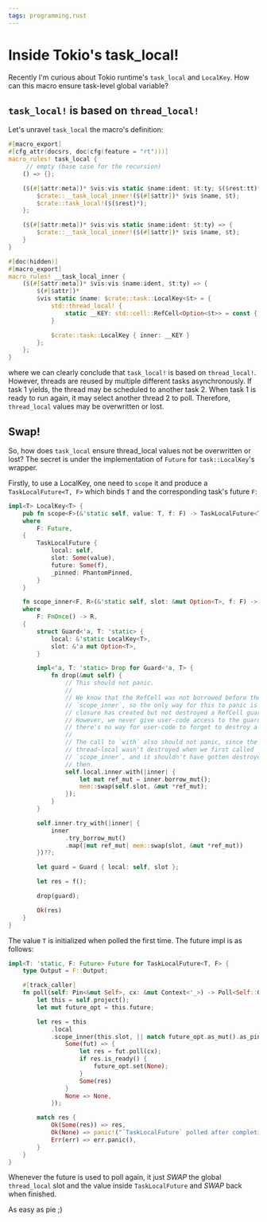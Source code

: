 ```yaml
---
tags: programming,rust
---
```


# Inside Tokio's task_local!

Recently I'm curious about Tokio runtime's `task_local` and `LocalKey`.
How can this macro ensure task-level global variable?

## `task_local!` is based on `thread_local!`
Let's unravel `task_local` the macro's definition:

```rust
#[macro_export]
#[cfg_attr(docsrs, doc(cfg(feature = "rt")))]
macro_rules! task_local {
     // empty (base case for the recursion)
    () => {};

    ($(#[$attr:meta])* $vis:vis static $name:ident: $t:ty; $($rest:tt)*) => {
        $crate::__task_local_inner!($(#[$attr])* $vis $name, $t);
        $crate::task_local!($($rest)*);
    };

    ($(#[$attr:meta])* $vis:vis static $name:ident: $t:ty) => {
        $crate::__task_local_inner!($(#[$attr])* $vis $name, $t);
    }
}

#[doc(hidden)]
#[macro_export]
macro_rules! __task_local_inner {
    ($(#[$attr:meta])* $vis:vis $name:ident, $t:ty) => {
        $(#[$attr])*
        $vis static $name: $crate::task::LocalKey<$t> = {
            std::thread_local! {
                static __KEY: std::cell::RefCell<Option<$t>> = const { std::cell::RefCell::new(None) };
            }

            $crate::task::LocalKey { inner: __KEY }
        };
    };
}
```

where we can clearly conclude that `task_local!` is based on `thread_local!`.
However, threads are reused by multiple different tasks asynchronously.
If task 1 yields, the thread may be scheduled to another task 2.
When task 1 is ready to run again, it may select another thread 2 to poll.
Therefore, `thread_local` values may be overwritten or lost.

## Swap!
So, how does `task_local` ensure thread_local values not be overwritten or lost?
The secret is under the implementation of `Future` for `task::LocalKey`'s wrapper.

Firstly, to use a LocalKey, one need to `scope` it and produce a `TaskLocalFuture<T, F>`
which binds `T` and the corresponding task's future `F`:

```rust
impl<T> LocalKey<T> {
    pub fn scope<F>(&'static self, value: T, f: F) -> TaskLocalFuture<T, F>
    where
        F: Future,
    {
        TaskLocalFuture {
            local: self,
            slot: Some(value),
            future: Some(f),
            _pinned: PhantomPinned,
        }
    }

    fn scope_inner<F, R>(&'static self, slot: &mut Option<T>, f: F) -> Result<R, ScopeInnerErr>
    where
        F: FnOnce() -> R,
    {
        struct Guard<'a, T: 'static> {
            local: &'static LocalKey<T>,
            slot: &'a mut Option<T>,
        }

        impl<'a, T: 'static> Drop for Guard<'a, T> {
            fn drop(&mut self) {
                // This should not panic.
                //
                // We know that the RefCell was not borrowed before the call to
                // `scope_inner`, so the only way for this to panic is if the
                // closure has created but not destroyed a RefCell guard.
                // However, we never give user-code access to the guards, so
                // there's no way for user-code to forget to destroy a guard.
                //
                // The call to `with` also should not panic, since the
                // thread-local wasn't destroyed when we first called
                // `scope_inner`, and it shouldn't have gotten destroyed since
                // then.
                self.local.inner.with(|inner| {
                    let mut ref_mut = inner.borrow_mut();
                    mem::swap(self.slot, &mut *ref_mut);
                });
            }
        }

        self.inner.try_with(|inner| {
            inner
                .try_borrow_mut()
                .map(|mut ref_mut| mem::swap(slot, &mut *ref_mut))
        })??;

        let guard = Guard { local: self, slot };

        let res = f();

        drop(guard);

        Ok(res)
    }
}
```

The value `T` is initialized when polled the first time.
The future impl is as follows:

```rust
impl<T: 'static, F: Future> Future for TaskLocalFuture<T, F> {
    type Output = F::Output;

    #[track_caller]
    fn poll(self: Pin<&mut Self>, cx: &mut Context<'_>) -> Poll<Self::Output> {
        let this = self.project();
        let mut future_opt = this.future;

        let res = this
            .local
            .scope_inner(this.slot, || match future_opt.as_mut().as_pin_mut() {
                Some(fut) => {
                    let res = fut.poll(cx);
                    if res.is_ready() {
                        future_opt.set(None);
                    }
                    Some(res)
                }
                None => None,
            });

        match res {
            Ok(Some(res)) => res,
            Ok(None) => panic!("`TaskLocalFuture` polled after completion"),
            Err(err) => err.panic(),
        }
    }
}
```

Whenever the future is used to poll again, it just *SWAP* the global `thread_local` slot and the value inside `TaskLocalFuture` and *SWAP* back when finished.

As easy as pie ;)